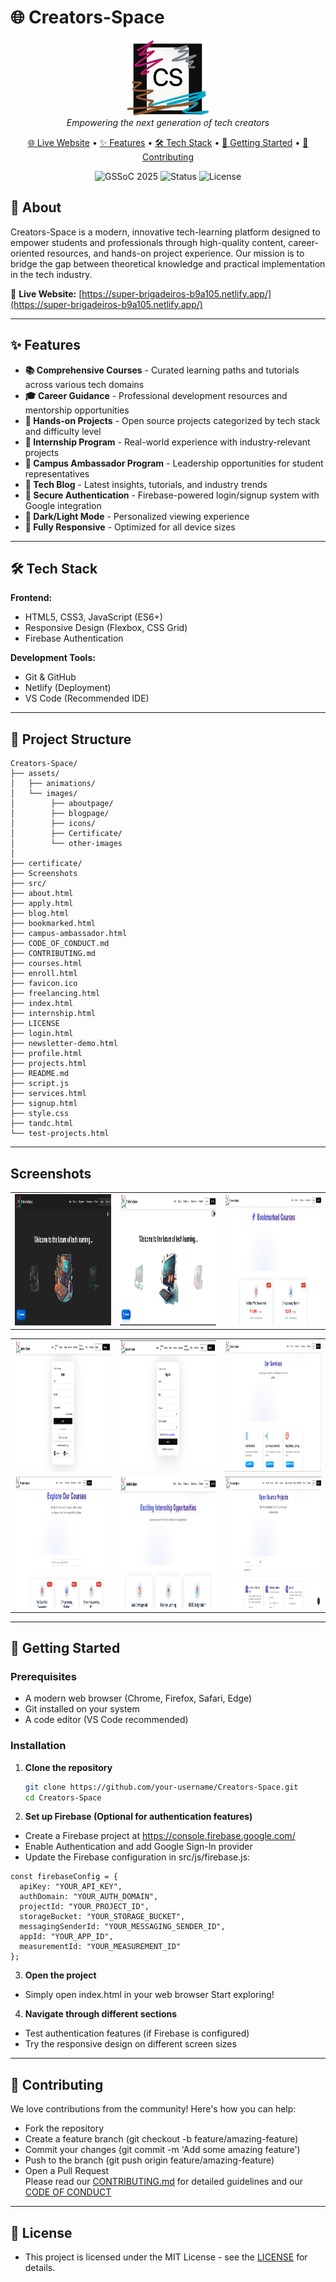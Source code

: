 # 🌐 Creators-Space

<p align="center">
  <img src="./assets/images/logo.png" alt="Creators-Space Logo" height="120px" />
  <br/>
  <em>Empowering the next generation of tech creators</em>
</p>

<p align="center">
  <a href="https://creators-space.netlify.app/">🌐 Live Website</a> •
  <a href="#-features">✨ Features</a> •
  <a href="#-tech-stack">🛠 Tech Stack</a> •
  <a href="#-getting-started">🚀 Getting Started</a> •
  <a href="#-contributing">🤝 Contributing</a>
</p>

<p align="center">
  <img src="https://img.shields.io/badge/GSSOC-2025-blue?style=for-the-badge&logo=github" alt="GSSoC 2025" />
  <img src="https://img.shields.io/badge/Status-Active-brightgreen?style=for-the-badge" alt="Status" />
  <img src="https://img.shields.io/badge/License-MIT-green?style=for-the-badge" alt="License" />
</p>

## 📖 About

Creators-Space is a modern, innovative tech-learning platform designed to empower students and professionals through high-quality content, career-oriented resources, and hands-on project experience. Our mission is to bridge the gap between theoretical knowledge and practical implementation in the tech industry.

🔗 **Live Website:** [https://super-brigadeiros-b9a105.netlify.app/](https://super-brigadeiros-b9a105.netlify.app/)

---


## ✨ Features

- **📚 Comprehensive Courses** - Curated learning paths and tutorials across various tech domains
- **🎓 Career Guidance** - Professional development resources and mentorship opportunities
- **🔬 Hands-on Projects** - Open source projects categorized by tech stack and difficulty level
- **💼 Internship Program** - Real-world experience with industry-relevant projects
- **🌟 Campus Ambassador Program** - Leadership opportunities for student representatives
- **📝 Tech Blog** - Latest insights, tutorials, and industry trends
- **🔐 Secure Authentication** - Firebase-powered login/signup system with Google integration
- **🌙 Dark/Light Mode** - Personalized viewing experience
- **📱 Fully Responsive** - Optimized for all device sizes

---


## 🛠 Tech Stack

**Frontend:**
- HTML5, CSS3, JavaScript (ES6+)
- Responsive Design (Flexbox, CSS Grid)
- Firebase Authentication

**Development Tools:**
- Git & GitHub
- Netlify (Deployment)
- VS Code (Recommended IDE)

---

## 📁 Project Structure

```
Creators-Space/
├── assets/
│   ├── animations/ 
│   └── images/
│        ├── aboutpage/
│        ├── blogpage/
│        ├── icons/
│        ├── Certificate/
│        └── other-images
│
├── certificate/      
├── Screenshots
├── src/
├── about.html
├── apply.html
├── blog.html
├── bookmarked.html
├── campus-ambassador.html
├── CODE_OF_CONDUCT.md
├── CONTRIBUTING.md
├── courses.html
├── enroll.html
├── favicon.ico
├── freelancing.html
├── index.html
├── internship.html
├── LICENSE
├── login.html
├── newsletter-demo.html
├── profile.html
├── projects.html
├── README.md
├── script.js
├── services.html
├── signup.html
├── style.css
├── tandc.html
└── test-projects.html
```
---
## Screenshots
<table>
<tr align="center">
<td><img src="./Screenshots/homepage-dark.png" height="210px" width="300px" /></td>
<td><img src="./Screenshots/homepage-light.png" height="210px" width="300px" /></td>
<td><img src="./Screenshots/bookmarks.png" height="210px" width="300px" /></td>
</tr>
<table>
<tr align="center">
<td><img src="./Screenshots/login.png" height="210px" width="300px" /></td>
<td><img src="./Screenshots/signup.png" height="210px" width="300px" /></td>
<td><img src="./Screenshots/services.png" height="210px" width="300px" /></td>
</tr>
<tr align="center">
<td><img src="./Screenshots/course.png" height="210px" width="300px" /></td>
<td><img src="./Screenshots/internship.png" height="210px" width="300px" /></td>
<td><img src="./Screenshots/opensource.png" height="210px" width="300px" /></td>
</tr>
</table>
  
  

---
## 🚀 Getting Started

### Prerequisites

- A modern web browser (Chrome, Firefox, Safari, Edge)
- Git installed on your system
- A code editor (VS Code recommended)

### Installation

1. **Clone the repository**
   ```bash
   git clone https://github.com/your-username/Creators-Space.git
   cd Creators-Space
   ```
2. **Set up Firebase (Optional for authentication features)**
- Create a Firebase project at https://console.firebase.google.com/
- Enable Authentication and add Google Sign-In provider
- Update the Firebase configuration in src/js/firebase.js:
```
const firebaseConfig = {
  apiKey: "YOUR_API_KEY",
  authDomain: "YOUR_AUTH_DOMAIN",
  projectId: "YOUR_PROJECT_ID",
  storageBucket: "YOUR_STORAGE_BUCKET",
  messagingSenderId: "YOUR_MESSAGING_SENDER_ID",
  appId: "YOUR_APP_ID",
  measurementId: "YOUR_MEASUREMENT_ID"
};
```
3. **Open the project**
- Simply open index.html in your web browser
  Start exploring!

4. **Navigate through different sections**
- Test authentication features (if Firebase is configured)
- Try the responsive design on different screen sizes
---
## 🤝 Contributing
We love contributions from the community! Here's how you can help:
- Fork the repository
- Create a feature branch (git checkout -b feature/amazing-feature)
- Commit your changes (git commit -m 'Add some amazing feature')
- Push to the branch (git push origin feature/amazing-feature)
- Open a Pull Request<br>
Please read our [CONTRIBUTING.md](./CONTRIBUTING.md) for detailed guidelines and our [CODE OF CONDUCT](./CODE_OF_CONDUCT.md)
---
## 📄 License
- This project is licensed under the MIT License - see the [LICENSE](./LICENSE) for details.
